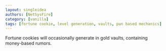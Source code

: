 ```yaml
---
layout: singleidea
authors: [NetSysFire]
category: [vanilla]
tags: [fortune cookie, level generation, vaults, pun based mechanics]
---
```

Fortune cookies will occasionally generate in gold vaults, containing
money-based rumors.
